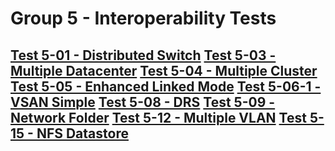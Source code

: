 Group 5 - Interoperability Tests
=======

[Test 5-01 - Distributed Switch](5-01-Distributed-Switch.md)
[Test 5-03 - Multiple Datacenter](5-03-Multiple-Datacenter.md)
[Test 5-04 - Multiple Cluster](5-04-Multiple-Cluster.md)
[Test 5-05 - Enhanced Linked Mode](5-05-Enhanced-Linked-Mode.md)
[Test 5-06-1 - VSAN Simple](5-06-1-VSAN-Simple.md)
[Test 5-08 - DRS](5-08-DRS.md)
[Test 5-09 - Network Folder](5-09-Network-Folder.md)
[Test 5-12 - Multiple VLAN](5-12-Multiple-VLAN.md)
[Test 5-15 - NFS Datastore](5-15-NFS-Datastore.md)
-

